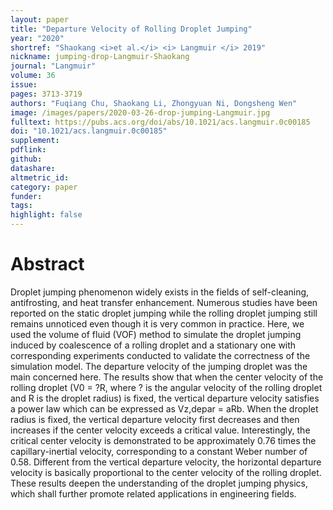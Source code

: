 ```yaml
---
layout: paper
title: "Departure Velocity of Rolling Droplet Jumping"
year: "2020"
shortref: "Shaokang <i>et al.</i> <i> Langmuir </i> 2019"
nickname: jumping-drop-Langmuir-Shaokang
journal: "Langmuir"
volume: 36
issue:
pages: 3713-3719
authors: "Fuqiang Chu, Shaokang Li, Zhongyuan Ni, Dongsheng Wen"
image: /images/papers/2020-03-26-drop-jumping-Langmuir.jpg
fulltext: https://pubs.acs.org/doi/abs/10.1021/acs.langmuir.0c00185
doi: "10.1021/acs.langmuir.0c00185" 
supplement: 
pdflink:
github:
datashare: 
altmetric_id: 
category: paper
funder: 
tags: 
highlight: false
---
```


# Abstract 

Droplet jumping phenomenon widely exists in the fields of self-cleaning, antifrosting, and heat transfer enhancement. Numerous studies have been reported on the static droplet jumping while the rolling droplet jumping still remains unnoticed even though it is very common in practice. Here, we used the volume of fluid (VOF) method to simulate the droplet jumping induced by coalescence of a rolling droplet and a stationary one with corresponding experiments conducted to validate the correctness of the simulation model. The departure velocity of the jumping droplet was the main concerned here. The results show that when the center velocity of the rolling droplet (V0 = ?R, where ? is the angular velocity of the rolling droplet and R is the droplet radius) is fixed, the vertical departure velocity satisfies a power law which can be expressed as Vz,depar = aRb. When the droplet radius is fixed, the vertical departure velocity first decreases and then increases if the center velocity exceeds a critical value. Interestingly, the critical center velocity is demonstrated to be approximately 0.76 times the capillary-inertial velocity, corresponding to a constant Weber number of 0.58. Different from the vertical departure velocity, the horizontal departure velocity is basically proportional to the center velocity of the rolling droplet. These results deepen the understanding of the droplet jumping physics, which shall further promote related applications in engineering fields.
